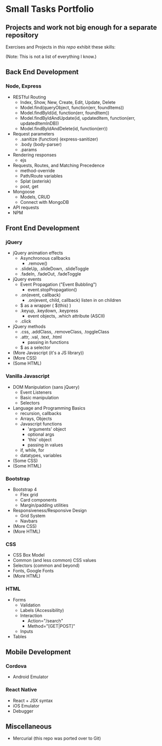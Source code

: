 # Small Tasks Portfolio
## Projects and work not big enough for a separate repository

Exercises and Projects in *this repo* exhibit these skills:

(Note: This is not a list of everything I know.)

## Back End Development

### Node, Express

* RESTful Routing
    * Index, Show, New, Create, Edit, Update, Delete
    * Model.find(queryObject, function(err, foundItems))
    * Model.findById(id, function(err, foundItem))
    * Model.findByIdAndUpdate(id, updatedItem, function(err, updatedItemInDB))
    * Model.findByIdAndDelete(id, function(err))
* Request parameters
    * .sanitize (function) (express-sanitizer)
    * .body (body-parser)
    * .params
* Rendering responses
    * ejs
* Requests, Routes, and Matching Precedence
    * method-override
    * Path/Route variables
    * Splat (asterisk)
    * post, get
* Mongoose
  * Models, CRUD
  * Connect with MongoDB
* API requests
* NPM

## Front End Development

### jQuery

* jQuery animation effects
    * Asynchronous callbacks
        * .remove()
    * .slideUp, .slideDown, .slideToggle
    * .fadeIn, .fadeOut, .fadeToggle
* jQuery events
    * Event Propagation ("Event Bubbling")
        * event.stopPropagation()
    * .on(event, callback)
        * .on(event, child, callback) listen in on children
    * $ as a wrapper ( $(this) )
    * .keyup, .keydown, .keypress
        * event objects, .which attribute (ASCII)
    * .click
* jQuery methods
    * .css, .addClass, .removeClass, .toggleClass
    * .attr, .val, .text, .html
        * passing in functions
    * $ as a selector
* (More Javascript (it's a JS library))
* (More CSS)
* (Some HTML)

### Vanilla Javascript

* DOM Manipulation (sans jQuery)
    * Event Listeners
    * Basic manipulation
    * Selectors
* Language and Programming Basics
    * recursion, callbacks
    * Arrays, Objects
    * Javascript functions
        * 'arguments' object
        * optional args
        * 'this' object
        * passing in values
    * if, while, for
    * datatypes, variables
* (Some CSS)
* (Some HTML)

### Bootstrap

* Bootstrap 4
    * Flex grid
    * Card components
    * Margin/padding utilities
* Responsiveness/Responsive Design
    * Grid System
    * Navbars
* (More CSS)
* (More HTML)

### CSS

* CSS Box Model
* Common (and less common) CSS values
* Selectors (common and beyond)
* Fonts, Google Fonts
* (More HTML)

### HTML

* Forms
    * Validation
    * Labels (Accessibility)
    * Interaction
        * Action="/search"
        * Method="[GET|POST]"
    * Inputs
* Tables

## Mobile Development

### Cordova
* Android Emulator

### React Native
* React + JSX syntax
* iOS Emulator
* Debugger

## Miscellaneous

* Mercurial (this repo was ported over to Git)
